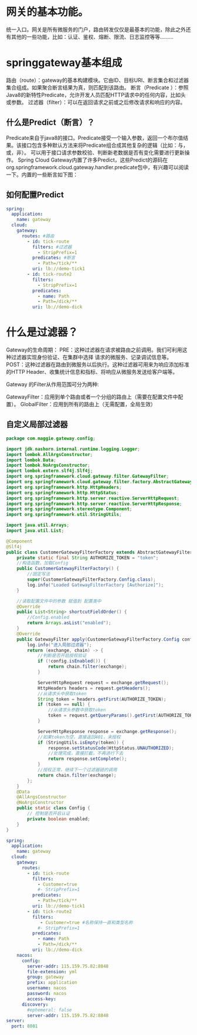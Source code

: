 # 网关的基本功能。
统一入口。网关是所有微服务的门户，路由转发仅仅是最基本的功能，除此之外还有其他的一些功能，比如：认证、鉴权、熔断、限流、日志监控等等.........

# springgateway基本组成
路由（route）：gateway的基本构建模块。它由ID、目标URI、断言集合和过滤器集合组成。如果聚合断言结果为真，则匹配到该路由。
断言（Predicate ）：参照Java8的新特性Predicate，允许开发人员匹配HTTP请求中的任何内容，比如头或参数。
过滤器（filter）：可以在返回请求之前或之后修改请求和响应的内容。

## 什么是Predict（断言）？
Predicate来自于java8的接口。Predicate接受一个输入参数，返回一个布尔值结果。该接口包含多种默认方法来将Predicate组合成其他复杂的逻辑（比如：与，或，非）。
可以用于接口请求参数校验、判断新老数据是否有变化需要进行更新操作。
Spring Cloud Gateway内置了许多Predict，这些Predict的源码在org.springframework.cloud.gateway.handler.predicate包中，有兴趣可以阅读一下。内置的一些断言如下图：

## 如何配置Predict
``` yaml
spring:
  application:
    name: gateway
  cloud:
    gateway:
      routes: #路由
        - id: tick-route
          filters: #过滤器
            - StripPrefix=1
          predicates: #断言
            - Path=/tick/**
          uri: lb://demo-tick1
        - id: tick-route2
          filters:
            - StripPrefix=1
          predicates:
            - name: Path
            - Path=/dick/**
          uri: lb://demo-dick
 ```
# 什么是过滤器？
Gateway的生命周期：
PRE：这种过滤器在请求被路由之前调用。我们可利用这种过滤器实现身份验证、在集群中选择 请求的微服务、记录调试信息等。
POST：这种过滤器在路由到微服务以后执行。这种过滤器可用来为响应添加标准的HTTP Header、收集统计信息和指标、将响应从微服务发送给客户端等。

Gateway 的Filter从作用范围可分为两种:

GatewayFilter：应用到单个路由或者一个分组的路由上（需要在配置文件中配置）。
GlobalFilter：应用到所有的路由上（无需配置，全局生效）

## 自定义局部过滤器
``` java
package com.maggie.gateway.config;

import jdk.nashorn.internal.runtime.logging.Logger;
import lombok.AllArgsConstructor;
import lombok.Data;
import lombok.NoArgsConstructor;
import lombok.extern.slf4j.Slf4j;
import org.springframework.cloud.gateway.filter.GatewayFilter;
import org.springframework.cloud.gateway.filter.factory.AbstractGatewayFilterFactory;
import org.springframework.http.HttpHeaders;
import org.springframework.http.HttpStatus;
import org.springframework.http.server.reactive.ServerHttpRequest;
import org.springframework.http.server.reactive.ServerHttpResponse;
import org.springframework.stereotype.Component;
import org.springframework.util.StringUtils;

import java.util.Arrays;
import java.util.List;

@Component
@Slf4j
public class CustomerGatewayFilterFactory extends AbstractGatewayFilterFactory<CustomerGatewayFilterFactory.Config> {
    private static final String AUTHORIZE_TOKEN = "token";
    //构造函数，加载Config
    public CustomerGatewayFilterFactory() {
        //固定写法
        super(CustomerGatewayFilterFactory.Config.class);
        log.info("Loaded GatewayFilterFactory [Authorize]");
    }

    //读取配置文件中的参数 赋值到 配置类中
    @Override
    public List<String> shortcutFieldOrder() {
        //Config.enabled
        return Arrays.asList("enabled");
    }
    @Override
    public GatewayFilter apply(CustomerGatewayFilterFactory.Config config) {
        log.info("进入局部过滤器");
        return (exchange, chain) -> {
            //判断是否开启授权验证
            if (!config.isEnabled()) {
                return chain.filter(exchange);
            }

            ServerHttpRequest request = exchange.getRequest();
            HttpHeaders headers = request.getHeaders();
            //从请求头中获取token
            String token = headers.getFirst(AUTHORIZE_TOKEN);
            if (token == null) {
                //从请求头参数中获取token
                token = request.getQueryParams().getFirst(AUTHORIZE_TOKEN);
            }

            ServerHttpResponse response = exchange.getResponse();
            //如果token为空，直接返回401，未授权
            if (StringUtils.isEmpty(token)) {
                response.setStatusCode(HttpStatus.UNAUTHORIZED);
                //处理完成，直接拦截，不再进行下去
                return response.setComplete();
            }
            //授权正常，继续下一个过滤器链的调用
            return chain.filter(exchange);
        };
    }
    @Data
    @AllArgsConstructor
    @NoArgsConstructor
    public static class Config {
        // 控制是否开启认证
        private boolean enabled;
    }
}
```
```yaml
spring:
  application:
    name: gateway
  cloud:
    gateway:
      routes:
        - id: tick-route
          filters:
            - Customer=true
            #- StripPrefix=1
          predicates:
            - Path=/tick/**
          uri: lb://demo-tick1
        - id: tick-route2
          filters:
             - Customer=true #名称保持一直和类型名称
            #- StripPrefix=1
          predicates:
            - name: Path
            - Path=/dick/**
          uri: lb://demo-dick
    nacos:
      config:
        server-addr: 115.159.75.82:8848
        file-extension: yml
        group: gateway
        prefix: application
        username: nacos
        password: nacos
        access-key:
      discovery:
        #ephemeral: false
        server-addr: 115.159.75.82:8848
server:
  port: 8081
```
